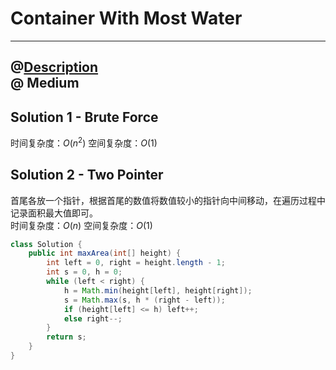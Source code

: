 # Container With Most Water
---------------
@[Description](https://leetcode.com/problems/container-with-most-water/)  
@ Medium
---------------
## Solution 1 - Brute Force
时间复杂度：$O(n^2)$
空间复杂度：$O(1)$

## Solution 2 - Two Pointer
首尾各放一个指针，根据首尾的数值将数值较小的指针向中间移动，在遍历过程中记录面积最大值即可。  
时间复杂度：$O(n)$
空间复杂度：$O(1)$

```java
class Solution {
    public int maxArea(int[] height) {
        int left = 0, right = height.length - 1;
        int s = 0, h = 0;
        while (left < right) {
            h = Math.min(height[left], height[right]);
            s = Math.max(s, h * (right - left));
            if (height[left] <= h) left++;
            else right--;
        }
        return s;
    }
}
```
